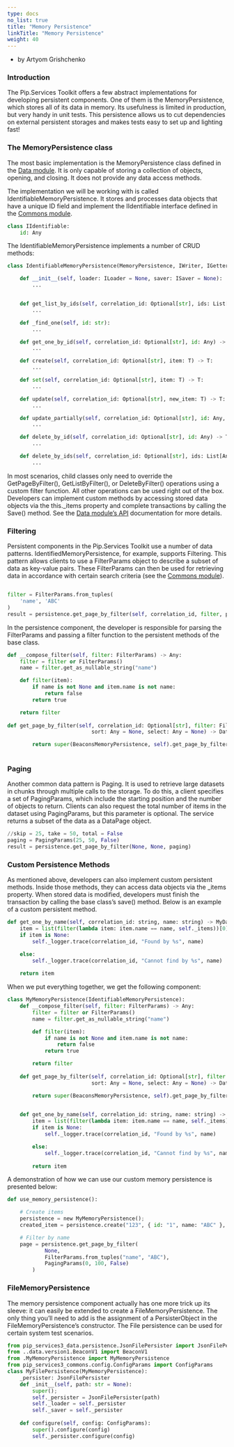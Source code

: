 ```yaml
---
type: docs
no_list: true
title: "Memory Persistence"
linkTitle: "Memory Persistence"
weight: 40
---
```


- by Artyom Grishchenko

### Introduction

The Pip.Services Toolkit offers a few abstract implementations for developing persistent components. One of them is the MemoryPersistence, which stores all of its data in memory. Its usefulness is limited in production, but very handy in unit tests. This persistence allows us to cut dependencies on external persistent storages and makes tests easy to set up and lighting fast!

### The MemoryPersistence class

The most basic implementation is the MemoryPersistence class defined in the [Data module](../../data). It is only capable of storing a collection of objects, opening, and closing. It does not provide any data access methods.

The implementation we will be working with is called IdentifiableMemoryPersistence. It stores and processes data objects that have a unique ID field and implement the IIdentifiable interface defined in the [Commons module](../../commons).

```python
class IIdentifiable:
    id: Any

```

The IdentifiableMemoryPersistence implements a number of CRUD methods:

```python
class IdentifiableMemoryPersistence(MemoryPersistence, IWriter, IGetter, ISetter, IIdentifiable):

    def __init__(self, loader: ILoader = None, saver: ISaver = None):
        ...


    def get_list_by_ids(self, correlation_id: Optional[str], ids: List[Any]) -> List[T]:
        ...

    def _find_one(self, id: str):
        ...

    def get_one_by_id(self, correlation_id: Optional[str], id: Any) -> T:
        ...

    def create(self, correlation_id: Optional[str], item: T) -> T:
        ...

    def set(self, correlation_id: Optional[str], item: T) -> T:
        ...

    def update(self, correlation_id: Optional[str], new_item: T) -> T:
        ...

    def update_partially(self, correlation_id: Optional[str], id: Any, data: AnyValueMap) -> T:
        ...

    def delete_by_id(self, correlation_id: Optional[str], id: Any) -> T:
        ...

    def delete_by_ids(self, correlation_id: Optional[str], ids: List[Any]):
        ...

```

In most scenarios, child classes only need to override the GetPageByFilter(), GetListByFilter(), or DeleteByFilter() operations using a custom filter function. All other operations can be used right out of the box. Developers can implement custom methods by accessing stored data objects via the this._items property and complete transactions by calling the Save() method. See the [Data module’s API](../../data) documentation for more details.

### Filtering

Persistent components in the Pip.Services Toolkit use a number of data patterns. IdentifiedMemoryPersistence, for example, supports Filtering. This pattern allows clients to use a FilterParams object to describe a subset of data as key-value pairs. These FilterParams can then be used for retrieving data in accordance with certain search criteria (see the [Commons module](../../commons)).

```python

filter = FilterParams.from_tuples(
    'name', 'ABC'
)
result = persistence.get_page_by_filter(self, correlation_id, filter, paging);
```

In the persistence component, the developer is responsible for parsing the FilterParams and passing a filter function to the persistent methods of the base class.


```python
def __compose_filter(self, filter: FilterParams) -> Any: 
    filter = filter or FilterParams()
    name = filter.get_as_nullable_string("name")

    def filter(item):
        if name is not None and item.name is not name:
            return false
        return true

    return filter
 
def get_page_by_filter(self, correlation_id: Optional[str], filter: FilterParams, paging: PagingParams,
                           sort: Any = None, select: Any = None) -> DataPage:

        return super(BeaconsMemoryPersistence, self).get_page_by_filter(correlation_id,
                                                                        self.__compose_filter(filter), paging=paging)

```

### Paging

Another common data pattern is Paging. It is used to retrieve large datasets in chunks through multiple calls to the storage. To do this, a client specifies a set of PagingParams, which include the starting position and the number of objects to return. Clients can also request the total number of items in the dataset using PagingParams, but this parameter is optional. The service returns a subset of the data as a DataPage object.

```python
//skip = 25, take = 50, total = False
paging = PagingParams(25, 50, False)
result = persistence.get_page_by_filter(None, None, paging)
```

### Custom Persistence Methods

As mentioned above, developers can also implement custom persistent methods. Inside those methods, they can access data objects via the _items property. When stored data is modified, developers must finish the transaction by calling the base class’s save() method.
Below is an example of a custom persistent method.

```python
def get_one_by_name(self, correlation_id: string, name: string) -> MyData: 
    item = list(filter(lambda item: item.name == name, self._items))[0]
    if item is None: 
        self._logger.trace(correlation_id, "Found by %s", name)

    else:
        self._logger.trace(correlation_id, "Cannot find by %s", name)
    
    return item
```

When we put everything together, we get the following component:

```python
class MyMemoryPersistence(IdentifiableMemoryPersistence):
    def __compose_filter(self, filter: FilterParams) -> Any: 
        filter = filter or FilterParams()
        name = filter.get_as_nullable_string("name")

        def filter(item):
            if name is not None and item.name is not name:
                return false
            return true

        return filter
 
    def get_page_by_filter(self, correlation_id: Optional[str], filter: FilterParams, paging: PagingParams,
                           sort: Any = None, select: Any = None) -> DataPage:

        return super(BeaconsMemoryPersistence, self).get_page_by_filter(correlation_id,
                                                                        self.__compose_filter(filter), paging=paging)

    def get_one_by_name(self, correlation_id: string, name: string) -> MyData: 
        item = list(filter(lambda item: item.name == name, self._items))[0]
        if item is None: 
            self._logger.trace(correlation_id, "Found by %s", name)

        else:
            self._logger.trace(correlation_id, "Cannot find by %s", name)
    
        return item

```

A demonstration of how we can use our custom memory persistence is presented below:


```python
def use_memory_persistence():

    # Create items
    persistence = new MyMemoryPersistence();
    created_item = persistence.create("123", { id: "1", name: "ABC" }, null);

    # Filter by name
    page = persistence.get_page_by_filter(
            None,
            FilterParams.from_tuples("name", "ABC"),
            PagingParams(0, 100, False)
        )

```

### FileMemoryPersistence

The memory persistence component actually has one more trick up its sleeve: it can easily be extended to create a FileMemoryPersistence. The only thing you’ll need to add is the assignment of a PersisterObject in the FileMemoryPersistence’s constructor. The File persistence can be used for certain system test scenarios.

```python
from pip_services3_data.persistence.JsonFilePersister import JsonFilePersister
from ..data.version1.BeaconV1 import BeaconV1
from .MyMemoryPersistence import MyMemoryPersistence
from pip_services3_commons.config.ConfigParams import ConfigParams 
class MyFilePersistence(MyMemoryPersistence):
    _persister: JsonFilePersister
    def _init__(self, path: str = None):
        super();
        self._persister = JsonFilePersister(path)
        self._loader = self._persister
        self._saver = self._persister
    
    def configure(self, config: ConfigParams):
        super().configure(config)
        self._persister.configure(config)
    
```
